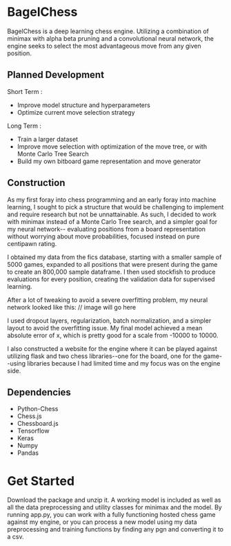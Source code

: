 # BagelChess
BagelChess is a deep learning chess engine. Utilizing a combination of minimax with alpha beta pruning and a convolutional neural network, the engine seeks to select the most advantageous move from any given position.

## Planned Development
Short Term :
- Improve model structure and hyperparameters
- Optimize current move selection strategy

Long Term :
- Train a larger dataset
- Improve move selection with optimization of the move tree, or with Monte Carlo Tree Search
- Build my own bitboard game representation and move generator

## Construction
As my first foray into chess programming and an early foray into machine learning, I sought to pick a structure that would be challenging to implement and require research but not be unnattainable. As such, I decided to work with minimax instead of a Monte Carlo Tree search, and a simpler goal for my neural network-- evaluating positions from a board representation without worrying about move probabilities, focused instead on pure centipawn rating.

I obtained my data from the fics database, starting with a smaller sample of 5000 games, expanded to all positions that were present during the game to create an 800,000 sample dataframe. I then used stockfish to produce evaluations for every position, creating the validation data for supervised learning.

After a lot of tweaking to avoid a severe overfitting problem, my neural network looked like this:
// image will go here

I used dropout layers, regularization, batch normalization, and a simpler layout to avoid the overfitting issue. My final model achieved a mean absolute error of x, which is pretty good for a scale from -10000 to 10000. 

I also constructed a website for the engine where it can be played against utilizing flask and two chess libraries--one for the board, one for the game--using libraries because I had limited time and my focus was on the engine side.

## Dependencies
- Python-Chess
- Chess.js
- Chessboard.js
- Tensorflow
- Keras
- Numpy
- Pandas

# Get Started
Download the package and unzip it. A working model is included as well as all the data preprocessing and utility classes for minimax and the model. By running app.py, you can work with a fully functioning hosted chess game against my engine, or you can process a new model using my data preprocessing and training functions by finding any pgn and converting it to a csv.
